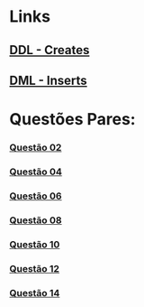 # Links

## [DDL - Creates](tarefa01-create.sql)
## [DML - Inserts](tarefa01-inserts.sql)

# Questões Pares:

### [Questão 02](tarefa01-q02.sql)
### [Questão 04](tarefa01-q04.sql)
### [Questão 06](tarefa01-q06.sql)
### [Questão 08](tarefa01-q08.sql)
### [Questão 10](tarefa01-q10.sql)
### [Questão 12](tarefa01-q12.sql)
### [Questão 14](tarefa01-q14.sql)
